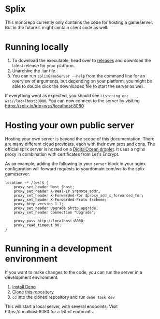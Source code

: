 # Splix

This monorepo currently only contains the code for hosting a gameserver.
But in the future it might contain client code as well.

# Running locally

1. To download the executable, head over to [releases](https://github.com/jespertheend/splix/releases)
   and download the latest release for your platform.
2. Unarchive the .tar file.
3. You can run `splixGameServer --help` from the command line for an overview of arguments,
   but depending on your platform, you might be able to double click the downloaded file to start the server as well.

If everything went as expected, you should see `Listening on: ws://localhost:8080`.
You can now connect to the server by visiting https://splix.io/#ip=ws://localhost:8080

# Hosting your own public server

Hosting your own server is beyond the scope of this documentation.
There are many different cloud providers, each with their own pros and cons.
The official splix server is hosted on a [DigitalOcean droplet](https://m.do.co/c/33084d0cc2b8).
It uses a nginx proxy in combination with certificates from Let's Encrypt.

As an example, adding the following to your `server` block in your nginx configuration
will forward requests to yourdomain.com/ws to the splix gameserver.

```
location ~* /(ws)$ {
	proxy_set_header Host $host;
	proxy_set_header X-Real-IP $remote_addr;
	proxy_set_header X-Forwarded-For $proxy_add_x_forwarded_for;
	proxy_set_header X-Forwarded-Proto $scheme;
	proxy_http_version 1.1;
	proxy_set_header Upgrade $http_upgrade;
	proxy_set_header Connection "Upgrade";

	proxy_pass http://localhost:8080;
	proxy_read_timeout 90;
}
```

# Running in a development environment

If you want to make changes to the code, you can run the server in a development environment.

1. [Install Deno](https://deno.land/manual@v1.36.1/getting_started/installation)
2. [Clone this repository](https://docs.github.com/en/repositories/creating-and-managing-repositories/cloning-a-repository)
3. `cd` into the cloned repository and run `deno task dev`

This will start a local server, with several endpoints. Visit https://localhost:8080 for a list of endpoints.
